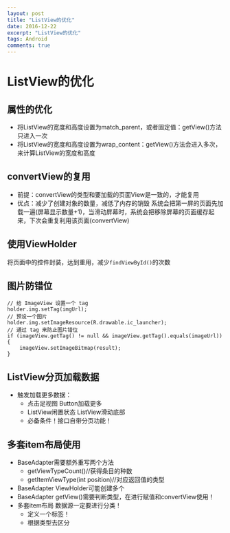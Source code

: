 ```yaml
---
layout: post
title: "ListView的优化"
date: 2016-12-22
excerpt: "ListView的优化"
tags: Android
comments: true
---
```


# ListView的优化
## 属性的优化
- 将ListView的宽度和高度设置为match_parent，或者固定值：getView()方法只进入一次
- 将ListView的宽度和高度设置为wrap_content：getView()方法会进入多次，来计算ListView的宽度和高度

## convertView的复用
- 前提：convertView的类型和要加载的页面View是一致的，才能复用
- 优点：减少了创建对象的数量，减低了内存的销毁
系统会把第一屏的页面先加载一遍(屏幕显示数量+1)，当滑动屏幕时，系统会把移除屏幕的页面缓存起来，下次会重复利用该页面(convertView)

## 使用ViewHolder
将页面中的控件封装，达到重用，减少``findViewById()``的次数

## 图片防错位
```
// 给 ImageView 设置一个 tag
holder.img.setTag(imgUrl);
// 预设一个图片
holder.img.setImageResource(R.drawable.ic_launcher);
// 通过 tag 来防止图片错位
if (imageView.getTag() != null && imageView.getTag().equals(imageUrl)) {
    imageView.setImageBitmap(result);
}
```

## ListView分页加载数据
-   触发加载更多数据：
    - 点击足视图 Button加载更多
    - ListView闲置状态   ListView滑动底部
    - 必备条件！接口自带分页功能！

## 多套item布局使用
- BaseAdapter需要额外重写两个方法
    - getViewTypeCount()//获得条目的种数
    - getItemViewType(int position)//对应返回值的类型
- BaseAdapter ViewHolder可能创建多个 
- BaseAdapter getView()需要判断类型，在进行赋值和convertView使用！
- 多套item布局 数据源一定要进行分类！
    - 定义一个标签！
    - 根据类型去区分 